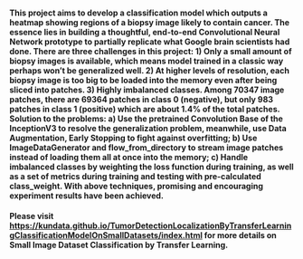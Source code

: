 
#### This project aims to develop a classification model which outputs a heatmap showing regions of a biopsy image likely to contain cancer. The essence lies in building a thoughtful, end-to-end Convolutional Neural Network prototype to partially replicate what Google brain scientists had done. There are three challenges in this project: 1) Only a small amount of biopsy images is available, which means model trained in a classic way perhaps won’t be generalized well. 2) At higher levels of resolution, each biopsy image is too big to be loaded into the memory even after being sliced into patches. 3) Highly imbalanced classes. Among 70347 image patches, there are 69364 patches in class 0 (negative), but only 983 patches in class 1 (positive) which are about 1.4% of the total patches. Solution to the problems: a) Use the pretrained Convolution Base of the InceptionV3 to resolve the generalization problem, meanwhile, use Data Augmentation, Early Stopping to fight against overfitting; b) Use ImageDataGenerator and flow_from_directory to stream image patches instead of loading them all at once into the memory; c) Handle imbalanced classes by weighting the loss function during training, as well as a set of metrics during training and testing with pre-calculated class_weight. With above techniques, promising and encouraging experiment results have been achieved. ####

#### Please visit https://kundata.github.io/TumorDetectionLocalizationByTransferLearningClassificationModelOnSmallDatasets/index.html for more details on Small Image Dataset Classification by Transfer Learning.



